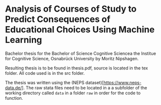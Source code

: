 # Analysis of Courses of Study to Predict Consequences of Educational Choices Using Machine Learning

Bachelor thesis for the Bachelor of Science Cognitive Sciencea the Institue for Cognitive Science, Osnabrück University by Moritz Nipshagen.

Resulting thesis is to be found in thesis.pdf, source is located in the tex folder. All code used is in the src folder.

The thesis was written using the (NEPS dataset)[https://www.neps-data.de/]. The raw stata files need to be located in a a subfolder of the working directory called `data` in a folder `raw` in order for the code to function.
